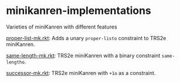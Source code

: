 # minikanren-implementations
Varieties of miniKanren with different features

[proper-list-mk.rkt](proper-list-mk.rkt): Adds a unary `proper-listo` constraint to TRS2e miniKanren.

[same-length-mk.rkt](same-length-mk.rkt): TRS2e miniKanren with a binary constraint `same-lengtho`.

[successor-mk.rkt](successor-mk.rkt): TRS2e miniKanren with `+1o` as a constraint.
